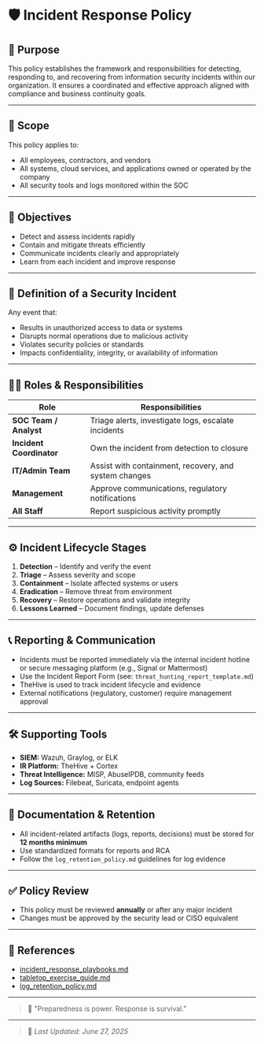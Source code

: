 # 🛡️ Incident Response Policy

## 📄 Purpose

This policy establishes the framework and responsibilities for detecting, responding to, and recovering from information security incidents within our organization. It ensures a coordinated and effective approach aligned with compliance and business continuity goals.

---

## 🏢 Scope

This policy applies to:

- All employees, contractors, and vendors
- All systems, cloud services, and applications owned or operated by the company
- All security tools and logs monitored within the SOC

---

## 🎯 Objectives

- Detect and assess incidents rapidly
- Contain and mitigate threats efficiently
- Communicate incidents clearly and appropriately
- Learn from each incident and improve response

---

## 🚨 Definition of a Security Incident

Any event that:

- Results in unauthorized access to data or systems
- Disrupts normal operations due to malicious activity
- Violates security policies or standards
- Impacts confidentiality, integrity, or availability of information

---

## 🧑‍💼 Roles & Responsibilities

| Role | Responsibilities |
|------|------------------|
| **SOC Team / Analyst** | Triage alerts, investigate logs, escalate incidents |
| **Incident Coordinator** | Own the incident from detection to closure |
| **IT/Admin Team** | Assist with containment, recovery, and system changes |
| **Management** | Approve communications, regulatory notifications |
| **All Staff** | Report suspicious activity promptly |

---

## ⚙️ Incident Lifecycle Stages

1. **Detection** – Identify and verify the event
2. **Triage** – Assess severity and scope
3. **Containment** – Isolate affected systems or users
4. **Eradication** – Remove threat from environment
5. **Recovery** – Restore operations and validate integrity
6. **Lessons Learned** – Document findings, update defenses

---

## 📞 Reporting & Communication

- Incidents must be reported immediately via the internal incident hotline or secure messaging platform (e.g., Signal or Mattermost)
- Use the Incident Report Form (see: `threat_hunting_report_template.md`)
- TheHive is used to track incident lifecycle and evidence
- External notifications (regulatory, customer) require management approval

---

## 🛠️ Supporting Tools

- **SIEM:** Wazuh, Graylog, or ELK
- **IR Platform:** TheHive + Cortex
- **Threat Intelligence:** MISP, AbuseIPDB, community feeds
- **Log Sources:** Filebeat, Suricata, endpoint agents

---

## 📜 Documentation & Retention

- All incident-related artifacts (logs, reports, decisions) must be stored for **12 months minimum**
- Use standardized formats for reports and RCA
- Follow the `log_retention_policy.md` guidelines for log evidence

---

## ✅ Policy Review

- This policy must be reviewed **annually** or after any major incident
- Changes must be approved by the security lead or CISO equivalent

---

## 🧾 References

- [incident_response_playbooks.md](../operations/incident_response_playbooks.md)
- [tabletop_exercise_guide.md](../training/tabletop_exercise_guide.md)
- [log_retention_policy.md](../compliance/log_retention_policy.md)

---

> 📣 "Preparedness is power. Response is survival."

---

> 🔄 _Last Updated: June 27, 2025_
